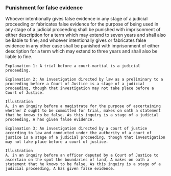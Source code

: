 ### Punishment for false evidence

Whoever intentionally gives false evidence in any stage of a judicial proceeding or fabricates false evidence for the purpose of being used in any stage of a judicial proceeding shall be punished with imprisonment of either description for a term which may extend to seven years and shall also be liable to fine; and whoever intentionally gives or fabricates false evidence in any other case shall be punished with imprisonment of either description for a term which may extend to three years and shall also be liable to fine.

    Explanation 1: A trial before a court-martial is a judicial proceeding.

    Explanation 2: An investigation directed by law as a preliminary to a proceeding before a Court of Justice is a stage of a judicial proceeding, though that investigation may not take place before a Court of Justice.

    Illustration
    A, in an inquiry before a magistrate for the purpose of ascertaining whether Z ought to be committed for trial, makes on oath a statement that he knows to be false. As this inquiry is a stage of a judicial proceeding, A has given false evidence.

    Explanation 3: An investigation directed by a court of justice according to law and conducted under the authority of a court of justice is a stage of a judicial proceeding, though that investigation may not take place before a court of justice.

    Illustration
    A, in an inquiry before an officer deputed by a Court of Justice to ascertain on the spot the boundaries of land, A makes on oath a statement that he knows to be false. As this inquiry is a stage of a judicial proceeding, A has given false evidence.
